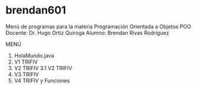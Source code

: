 # brendan601

Menú de programas para la materia Programación Orientada a Objetos POO
Docente: Dr. Hugo Ortíz Quiroga
Alumno: Brendan Rivas Rodríguez

MENÚ
1. HolaMundo.java
2. V1 TRIFIV
3. V2 TRIFIV
  3.1 V2 TRIFIV
4. V3 TRIFIV
5. V4 TRIFIV y Funciones